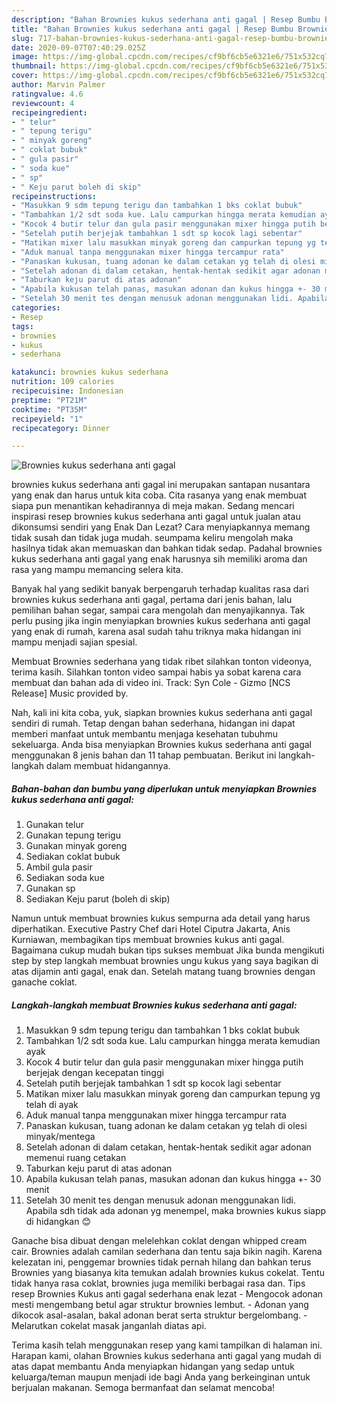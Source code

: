 ```yaml
---
description: "Bahan Brownies kukus sederhana anti gagal | Resep Bumbu Brownies kukus sederhana anti gagal Yang Enak dan Simpel"
title: "Bahan Brownies kukus sederhana anti gagal | Resep Bumbu Brownies kukus sederhana anti gagal Yang Enak dan Simpel"
slug: 717-bahan-brownies-kukus-sederhana-anti-gagal-resep-bumbu-brownies-kukus-sederhana-anti-gagal-yang-enak-dan-simpel
date: 2020-09-07T07:40:29.025Z
image: https://img-global.cpcdn.com/recipes/cf9bf6cb5e6321e6/751x532cq70/brownies-kukus-sederhana-anti-gagal-foto-resep-utama.jpg
thumbnail: https://img-global.cpcdn.com/recipes/cf9bf6cb5e6321e6/751x532cq70/brownies-kukus-sederhana-anti-gagal-foto-resep-utama.jpg
cover: https://img-global.cpcdn.com/recipes/cf9bf6cb5e6321e6/751x532cq70/brownies-kukus-sederhana-anti-gagal-foto-resep-utama.jpg
author: Marvin Palmer
ratingvalue: 4.6
reviewcount: 4
recipeingredient:
- " telur"
- " tepung terigu"
- " minyak goreng"
- " coklat bubuk"
- " gula pasir"
- " soda kue"
- " sp"
- " Keju parut boleh di skip"
recipeinstructions:
- "Masukkan 9 sdm tepung terigu dan tambahkan 1 bks coklat bubuk"
- "Tambahkan 1/2 sdt soda kue. Lalu campurkan hingga merata kemudian ayak"
- "Kocok 4 butir telur dan gula pasir menggunakan mixer hingga putih berjejak dengan kecepatan tinggi"
- "Setelah putih berjejak tambahkan 1 sdt sp kocok lagi sebentar"
- "Matikan mixer lalu masukkan minyak goreng dan campurkan tepung yg telah di ayak"
- "Aduk manual tanpa menggunakan mixer hingga tercampur rata"
- "Panaskan kukusan, tuang adonan ke dalam cetakan yg telah di olesi minyak/mentega"
- "Setelah adonan di dalam cetakan, hentak-hentak sedikit agar adonan memenui ruang cetakan"
- "Taburkan keju parut di atas adonan"
- "Apabila kukusan telah panas, masukan adonan dan kukus hingga +- 30 menit"
- "Setelah 30 menit tes dengan menusuk adonan menggunakan lidi. Apabila sdh tidak ada adonan yg menempel, maka brownies kukus siapp di hidangkan 😊"
categories:
- Resep
tags:
- brownies
- kukus
- sederhana

katakunci: brownies kukus sederhana 
nutrition: 109 calories
recipecuisine: Indonesian
preptime: "PT21M"
cooktime: "PT35M"
recipeyield: "1"
recipecategory: Dinner

---
```



![Brownies kukus sederhana anti gagal](https://img-global.cpcdn.com/recipes/cf9bf6cb5e6321e6/751x532cq70/brownies-kukus-sederhana-anti-gagal-foto-resep-utama.jpg)


brownies kukus sederhana anti gagal ini merupakan santapan nusantara yang enak dan harus untuk kita coba. Cita rasanya yang enak membuat siapa pun menantikan kehadirannya di meja makan.
Sedang mencari inspirasi resep brownies kukus sederhana anti gagal untuk jualan atau dikonsumsi sendiri yang Enak Dan Lezat? Cara menyiapkannya memang tidak susah dan tidak juga mudah. seumpama keliru mengolah maka hasilnya tidak akan memuaskan dan bahkan tidak sedap. Padahal brownies kukus sederhana anti gagal yang enak harusnya sih memiliki aroma dan rasa yang mampu memancing selera kita.

Banyak hal yang sedikit banyak berpengaruh terhadap kualitas rasa dari brownies kukus sederhana anti gagal, pertama dari jenis bahan, lalu pemilihan bahan segar, sampai cara mengolah dan menyajikannya. Tak perlu pusing jika ingin menyiapkan brownies kukus sederhana anti gagal yang enak di rumah, karena asal sudah tahu triknya maka hidangan ini mampu menjadi sajian spesial.

Membuat Brownies sederhana yang tidak ribet silahkan tonton videonya, terima kasih. Silahkan tonton video sampai habis ya sobat karena cara membuat dan bahan ada di video ini. Track: Syn Cole - Gizmo [NCS Release] Music provided by.


Nah, kali ini kita coba, yuk, siapkan brownies kukus sederhana anti gagal sendiri di rumah. Tetap dengan bahan sederhana, hidangan ini dapat memberi manfaat untuk membantu menjaga kesehatan tubuhmu sekeluarga. Anda bisa menyiapkan Brownies kukus sederhana anti gagal menggunakan 8 jenis bahan dan 11 tahap pembuatan. Berikut ini langkah-langkah dalam membuat hidangannya.

<!--inarticleads1-->

##### Bahan-bahan dan bumbu yang diperlukan untuk menyiapkan Brownies kukus sederhana anti gagal:

1. Gunakan  telur
1. Gunakan  tepung terigu
1. Gunakan  minyak goreng
1. Sediakan  coklat bubuk
1. Ambil  gula pasir
1. Sediakan  soda kue
1. Gunakan  sp
1. Sediakan  Keju parut (boleh di skip)


Namun untuk membuat brownies kukus sempurna ada detail yang harus diperhatikan. Executive Pastry Chef dari Hotel Ciputra Jakarta, Anis Kurniawan, membagikan tips membuat brownies kukus anti gagal. Bagaimana cukup mudah bukan tips sukses membuat Jika bunda mengikuti step by step langkah membuat brownies ungu kukus yang saya bagikan di atas dijamin anti gagal, enak dan. Setelah matang tuang brownies dengan ganache coklat. 

<!--inarticleads2-->

##### Langkah-langkah membuat Brownies kukus sederhana anti gagal:

1. Masukkan 9 sdm tepung terigu dan tambahkan 1 bks coklat bubuk
1. Tambahkan 1/2 sdt soda kue. Lalu campurkan hingga merata kemudian ayak
1. Kocok 4 butir telur dan gula pasir menggunakan mixer hingga putih berjejak dengan kecepatan tinggi
1. Setelah putih berjejak tambahkan 1 sdt sp kocok lagi sebentar
1. Matikan mixer lalu masukkan minyak goreng dan campurkan tepung yg telah di ayak
1. Aduk manual tanpa menggunakan mixer hingga tercampur rata
1. Panaskan kukusan, tuang adonan ke dalam cetakan yg telah di olesi minyak/mentega
1. Setelah adonan di dalam cetakan, hentak-hentak sedikit agar adonan memenui ruang cetakan
1. Taburkan keju parut di atas adonan
1. Apabila kukusan telah panas, masukan adonan dan kukus hingga +- 30 menit
1. Setelah 30 menit tes dengan menusuk adonan menggunakan lidi. Apabila sdh tidak ada adonan yg menempel, maka brownies kukus siapp di hidangkan 😊


Ganache bisa dibuat dengan melelehkan coklat dengan whipped cream cair. Brownies adalah camilan sederhana dan tentu saja bikin nagih. Karena kelezatan ini, penggemar brownies tidak pernah hilang dan bahkan terus Brownies yang biasanya kita temukan adalah brownies kukus cokelat. Tentu tidak hanya rasa coklat, brownies juga memiliki berbagai rasa dan. Tips resep Brownies Kukus anti gagal sederhana enak lezat - Mengocok adonan mesti mengembang betul agar struktur brownies lembut. - Adonan yang dikocok asal-asalan, bakal adonan berat serta struktur bergelombang. - Melarutkan cokelat masak janganlah diatas api. 

Terima kasih telah menggunakan resep yang kami tampilkan di halaman ini. Harapan kami, olahan Brownies kukus sederhana anti gagal yang mudah di atas dapat membantu Anda menyiapkan hidangan yang sedap untuk keluarga/teman maupun menjadi ide bagi Anda yang berkeinginan untuk berjualan makanan. Semoga bermanfaat dan selamat mencoba!
